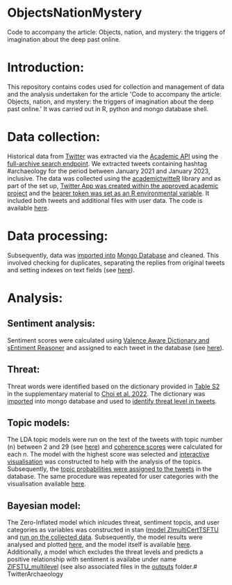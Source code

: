 # ObjectsNationMystery

Code to accompany the article: Objects, nation, and mystery: the triggers of imagination about the deep past online.

# Introduction:

This repository contains codes used for collection and management of data and the analysis undertaken for the article 'Code to accompany the article: Objects, nation, and mystery: the triggers of imagination about the deep past online.' It was carried out in R, python and mongo database shell. 

# Data collection:

Historical data from [Twitter](https://twitter.com) was extracted via the [Academic API](https://developer.twitter.com/en/products/twitter-api/academic-research) using the [full-archive search endpoint](https://developer.twitter.com/en/docs/twitter-api/tweets/search/quick-start/full-archive-search). We extracted tweets containing hashtag #archaeology for the period between January 2021 and January 2023, inclusive. The data was collected using the [academictwitteR](https://github.com/cjbarrie/academictwitteR) library and as part of the set up, [Twitter App was created within the approved academic project](http://127.0.0.1:25801/library/academictwitteR/doc/academictwitteR-auth.html) and the [bearer token was set as an R environmental variable](https://github.com/cjbarrie/academictwitteR#authorization). It  included both tweets and additional files with user data. The code is available [here](R/Data_collection-tweets_with_keywords.R).

# Data processing:

Subsequently, data was [imported into](mongo/Import_to_mongo.txt) [Mongo Database](https://www.mongodb.com/) and cleaned. This involved checking for duplicates, separating the replies from original tweets and setting indexes on text fields (see [here](mongo/data_cleaning.js)). 

# Analysis:

## Sentiment analysis:

Sentiment scores were calculated using [Valence Aware Dictionary and sEntiment Reasoner](http://eegilbert.org/papers/icwsm14.vader.hutto.pdf) and assigned to each tweet in the database (see [here](R/Sentiment_analysis.R)).

## Threat:

Threat words were identified based on the dictionary provided in [Table S2](https://www.pnas.org/doi/suppl/10.1073/pnas.2113891119/suppl_file/pnas.2113891119.sapp.pdf) in the supplementary material to [Choi et al. 2022](https://www.pnas.org/doi/suppl/10.1073/pnas.2113891119). The dictionary was [imported](mongo/Import_to_mongo.txt) into mongo database and used to [identify threat level in tweets](mongo/threat.js). 

## Topic models:

The LDA topic models were run on the text of the tweets with topic number (n) between 2 and 29 (see [here](python/lda.py)) and [coherence scores](Notebooks/Sentiment_scores.ipynb) were calculated for each n. The model with the highest score was selected and [interactive visualisation](outputs/TopicModels/tweets/tm_vis29.html) was constructed to help with the analysis of the topics. Subsequently, the [topic probabilities were assigned to the tweets](python/topic_assignement.py) in the database. The same procedure was repeated for user categories with the visualisation available [here](outputs/TopicModels/users/users_topic_model29.html).

## Bayesian model:

The Zero-Inflated model which inlcudes threat, sentiment topcis, and user categories as variables was constructed in stan ([model ZImultiCertTSFTU](stan/ZImultiCertTSFTU.stan) and [run on the collected data](R/Bayesian_model.R). Subsequently, the model results were analysed and plotted [here](Notebooks/Bayesian_model.ipynb), and the model itself is available [here](outputs/BayesianModels/m.ZImultiCertTSFTU.rds). Additionally, a model which excludes the threat levels and predicts a positive relationship with sentiment is availabe under name [ZIFSTU_multilevel](outputs/BayesianModels/ZIFSTU_multilevel.rds) (see also associated files in the [outputs](outputs/BayesianModels) folder.# TwitterArchaeology
 
